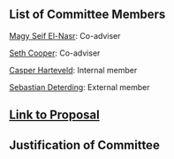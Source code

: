 ## List of Committee Members
[Magy Seif El-Nasr](https://www.khoury.northeastern.edu/people/magy-seif-el-nasr/): Co-adviser

[Seth Cooper](http://www.ccs.neu.edu/home/scooper/): Co-adviser

[Casper Harteveld](https://web.northeastern.edu/casperharteveld/): Internal member

[Sebastian Deterding](https://codingconduct.cc/): External member

## [Link to Proposal](https://www.overleaf.com/read/hpvtrnpjfqgf)

## Justification of Committee
